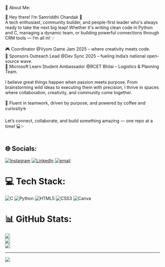💫 About Me:

🌟 Hey there! I’m Samriddhi Chandak 🚀<br>A tech enthusiast, community builder, and people-first leader who's always ready to take the next big leap! Whether it's writing clean code in Python and C, managing a dynamic team, or building powerful connections through CRM tools — I’m all in! 💡<br><br>🎮 Coordinator @Vyom Game Jam 2025 – where creativity meets code.<br>🤝
Sponsors Outreach Lead @Dev Sync 2025 – fueling India’s national open-source wave.<br>
🎯 Microsoft Learn Student Ambassador @RCET Bhilai – Logistics & Planning Team.<br><br>I believe great things happen when passion meets purpose. From brainstorming wild ideas to executing them with precision, I thrive in spaces where collaboration, creativity, and community come together.<br><br>💬 Fluent in teamwork, driven by purpose, and powered by coffee and curiosity☕<br><br>Let’s connect, collaborate, and build something amazing — one repo at a time! 💻✨<br><br>


## 🌐 Socials:
[![Instagram](https://img.shields.io/badge/Instagram-%23E4405F.svg?logo=Instagram&logoColor=white)](https://instagram.com/https://www.instagram.com/sam_riddhiie?igsh=ZHI4YmtpcXUxbmtj) [![LinkedIn](https://img.shields.io/badge/LinkedIn-%230077B5.svg?logo=linkedin&logoColor=white)](https://linkedin.com/in/https://www.linkedin.com/in/samriddhi-chandak-19b40430b) [![email](https://img.shields.io/badge/Email-D14836?logo=gmail&logoColor=white)](mailto:samriddhichandak1107@gmail.com) 

# 💻 Tech Stack:
![C](https://img.shields.io/badge/c-%2300599C.svg?style=for-the-badge&logo=c&logoColor=white) ![Python](https://img.shields.io/badge/python-3670A0?style=for-the-badge&logo=python&logoColor=ffdd54) ![HTML5](https://img.shields.io/badge/html5-%23E34F26.svg?style=for-the-badge&logo=html5&logoColor=white) ![CSS3](https://img.shields.io/badge/css3-%231572B6.svg?style=for-the-badge&logo=css3&logoColor=white) ![Canva](https://img.shields.io/badge/Canva-%2300C4CC.svg?style=for-the-badge&logo=Canva&logoColor=white)
# 📊 GitHub Stats:
![](https://github-readme-stats.vercel.app/api?username=samm00711&theme=react&hide_border=false&include_all_commits=false&count_private=false)<br/>
![](https://nirzak-streak-stats.vercel.app/?user=samm00711&theme=react&hide_border=false)<br/>
![](https://github-readme-stats.vercel.app/api/top-langs/?username=samm00711&theme=react&hide_border=false&include_all_commits=false&count_private=false&layout=compact)

---
[![](https://visitcount.itsvg.in/api?id=samm00711&icon=0&color=0)](https://visitcount.itsvg.in)


